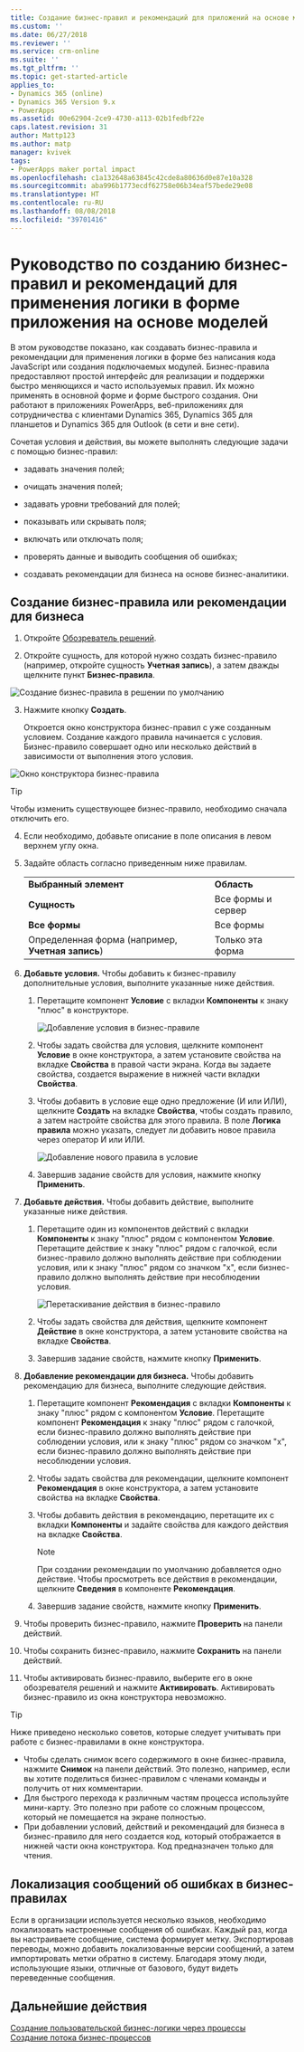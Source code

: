 ```yaml
---
title: Создание бизнес-правил и рекомендаций для приложений на основе моделей | Документы Майкрософт
ms.custom: ''
ms.date: 06/27/2018
ms.reviewer: ''
ms.service: crm-online
ms.suite: ''
ms.tgt_pltfrm: ''
ms.topic: get-started-article
applies_to:
- Dynamics 365 (online)
- Dynamics 365 Version 9.x
- PowerApps
ms.assetid: 00e62904-2ce9-4730-a113-02b1fedbf22e
caps.latest.revision: 31
author: Mattp123
ms.author: matp
manager: kvivek
tags:
- PowerApps maker portal impact
ms.openlocfilehash: c1a132648a63845c42cde8a80636d0e87e10a328
ms.sourcegitcommit: aba996b1773ecdf62758e06b34eaf57bede29e08
ms.translationtype: HT
ms.contentlocale: ru-RU
ms.lasthandoff: 08/08/2018
ms.locfileid: "39701416"
---
```

# <a name="tutorial-create-business-rules-and-recommendations-to-apply-logic-in-a-model-driven-app-form"></a>Руководство по созданию бизнес-правил и рекомендаций для применения логики в форме приложения на основе моделей

В этом руководстве показано, как создавать бизнес-правила и рекомендации для применения логики в форме без написания кода JavaScript или создания подключаемых модулей.  Бизнес-правила предоставляют простой интерфейс для реализации и поддержки быстро меняющихся и часто используемых правил. Их можно применять в основной форме и форме быстрого создания. Они работают в приложениях PowerApps, веб-приложениях для сотрудничества с клиентами Dynamics 365, Dynamics 365 для планшетов и Dynamics 365 для Outlook (в сети и вне сети).  
  
 Сочетая условия и действия, вы можете выполнять следующие задачи с помощью бизнес-правил:  
  
-   задавать значения полей;  
  
-   очищать значения полей;  
  
-   задавать уровни требований для полей;  
  
-   показывать или скрывать поля;  
  
-   включать или отключать поля;  
  
-   проверять данные и выводить сообщения об ошибках;  
  
-   создавать рекомендации для бизнеса на основе бизнес-аналитики.  
  
## <a name="create-a-business-rule-or-business-recommendation"></a>Создание бизнес-правила или рекомендации для бизнеса
  
1. Откройте [Обозреватель решений](advanced-navigation.md#solution-explorer).  
  
2.  Откройте сущность, для которой нужно создать бизнес-правило (например, откройте сущность **Учетная запись**), а затем дважды щелкните пункт **Бизнес-правила**.  
  
 ![Создание бизнес-правила в решении по умолчанию](media/create-business-rule-the-default-solution.png "Создание бизнес-правила в решении по умолчанию")  
  
3.  Нажмите кнопку **Создать**.  
  
     Откроется окно конструктора бизнес-правил с уже созданным условием. Создание каждого правила начинается с условия. Бизнес-правило совершает одно или несколько действий в зависимости от выполнения этого условия.  
  
 ![Окно конструктора бизнес-правила](media/business-rules-design-window.png "Окно конструктора бизнес-правила")  
  
   > [!TIP]
> Чтобы изменить существующее бизнес-правило, необходимо сначала отключить его.

4.  Если необходимо, добавьте описание в поле описания в левом верхнем углу окна.  
  
5.  Задайте область согласно приведенным ниже правилам.  
  
    |||  
    |-|-|  
    |**Выбранный элемент**|**Область**|  
    |**Сущность**|Все формы и сервер|  
    |**Все формы**|Все формы|  
    |Определенная форма (например, **Учетная запись**)|Только эта форма|  
  
6. **Добавьте условия.** Чтобы добавить к бизнес-правилу дополнительные условия, выполните указанные ниже действия.  
  
    1.  Перетащите компонент **Условие** с вкладки **Компоненты** к знаку "плюс" в конструкторе.  
  
        ![Добавление условия в бизнес-правиле](media/add-condition-business-rule.png "Добавление условия в бизнес-правиле")  
  
    2.  Чтобы задать свойства для условия, щелкните компонент **Условие** в окне конструктора, а затем установите свойства на вкладке **Свойства** в правой части экрана. Когда вы задаете свойства, создается выражение в нижней части вкладки **Свойства**.  
  
    3.  Чтобы добавить в условие еще одно предложение (И или ИЛИ), щелкните **Создать** на вкладке **Свойства**, чтобы создать правило, а затем настройте свойства для этого правила. В поле **Логика правила** можно указать, следует ли добавить новое правила через оператор И или ИЛИ.  
  
        ![Добавление нового правила в условие](media/add-new-rule-condition.png "Добавление нового правила в условие")  
  
    4.  Завершив задание свойств для условия, нажмите кнопку **Применить**.  
  
7. **Добавьте действия.** Чтобы добавить действие, выполните указанные ниже действия.  
  
    1.  Перетащите один из компонентов действий с вкладки **Компоненты** к знаку "плюс" рядом с компонентом **Условие**. Перетащите действие к знаку "плюс" рядом с галочкой, если бизнес-правило должно выполнять действие при соблюдении условия, или к знаку "плюс" рядом со значком "x", если бизнес-правило должно выполнять действие при несоблюдении условия.  
  
        ![Перетаскивание действия в бизнес-правило](media/drag-an-action-business-rule.png "Перетаскивание действия в бизнес-правило")  
  
    2.  Чтобы задать свойства для действия, щелкните компонент **Действие** в окне конструктора, а затем установите свойства на вкладке **Свойства**.  
  
    3.  Завершив задание свойств, нажмите кнопку **Применить**.  
  
8. **Добавление рекомендации для бизнеса.** Чтобы добавить рекомендацию для бизнеса, выполните следующие действия.  
  
    1.  Перетащите компонент **Рекомендация** с вкладки **Компоненты** к знаку "плюс" рядом с компонентом **Условие**. Перетащите компонент **Рекомендация** к знаку "плюс" рядом с галочкой, если бизнес-правило должно выполнять действие при соблюдении условия, или к знаку "плюс" рядом со значком "x", если бизнес-правило должно выполнять действие при несоблюдении условия.  
  
    2.  Чтобы задать свойства для рекомендации, щелкните компонент **Рекомендация** в окне конструктора, а затем установите свойства на вкладке **Свойства**.  
  
    3.  Чтобы добавить действия в рекомендацию, перетащите их с вкладки **Компоненты** и задайте свойства для каждого действия на вкладке **Свойства**.  
  
        > [!NOTE]
        >  При создании рекомендации по умолчанию добавляется одно действие. Чтобы просмотреть все действия в рекомендации, щелкните **Сведения** в компоненте **Рекомендация**.  
  
    4.  Завершив задание свойств, нажмите кнопку **Применить**.  
  
9. Чтобы проверить бизнес-правило, нажмите **Проверить** на панели действий.  
  
10. Чтобы сохранить бизнес-правило, нажмите **Сохранить** на панели действий.  
  
11. Чтобы активировать бизнес-правило, выберите его в окне обозревателя решений и нажмите **Активировать**. Активировать бизнес-правило из окна конструктора невозможно.  
  
> [!TIP]
>  Ниже приведено несколько советов, которые следует учитывать при работе с бизнес-правилами в окне конструктора.  
>   
> - Чтобы сделать снимок всего содержимого в окне бизнес-правила, нажмите **Снимок** на панели действий. Это полезно, например, если вы хотите поделиться бизнес-правилом с членами команды и получить от них комментарии.  
> - Для быстрого перехода к различным частям процесса используйте мини-карту. Это полезно при работе со сложным процессом, который не помещается на экране полностью.  
> - При добавлении условий, действий и рекомендаций для бизнеса в бизнес-правило для него создается код, который отображается в нижней части окна конструктора. Код предназначен только для чтения.  
  
<a name="BKMK_LocalizingErrorMessages"></a>   
## <a name="localize-error-messages-used-in-business-rules"></a>Локализация сообщений об ошибках в бизнес-правилах  
 Если в организации используется несколько языков, необходимо локализовать настроенные сообщения об ошибках. Каждый раз, когда вы настраиваете сообщение, система формирует метку. Экспортировав переводы, можно добавить локализованные версии сообщений, а затем импортировать метки обратно в систему. Благодаря этому люди, использующие языки, отличные от базового, будут видеть переведенные сообщения.  
  
## <a name="next-steps"></a>Дальнейшие действия  
 [Создание пользовательской бизнес-логики через процессы](guide-staff-through-common-tasks-processes.md)   
 [Создание потока бизнес-процессов](/flow/create-business-process-flow)   

